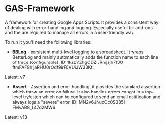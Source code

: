 # GAS-Framework
A framework for creating Google Apps Scripts. It provides a consistent way of dealing with error-handling and logging. Especially useful for add-ons and the are required to manage all errors in a user-friendly way.

To run it you'll need the following libraries:

* **BBLog** - persistent multi-level logging to a spreadsheet. It wraps BetterLog and mainly automatically adds the function name to each line of trace (configurable). ID: 1kzzYZhgODZluRmjsjh7t3O-ftmFAF9h1jaRHU0rOdf9irF0VUiJW33Kt.

Latest: v7

* **Assert** - Assertion and error-handling, it provides the standard assertion which throw an error on failure. It also handles errors caught in a top-level try/catch which can be configured to send an email notification and always logs a "severe" error. ID: MN2v6JNucOc0S385I-FMvAB8_L47d2MW6

Latest: v13
